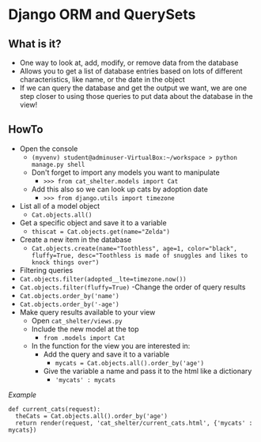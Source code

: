 # Django ORM and QuerySets #

## What is it? ##

- One way to look at, add, modify, or remove data from the database
- Allows you to get a list of database entries based on lots of different characteristics, like name, or the date in the object
- If we can query the database and get the output we want, we are one step closer to using those queries to put data about the database in the view!

## HowTo ##

- Open the console
  - `(myvenv) student@adminuser-VirtualBox:~/workspace > python manage.py shell`
  - Don't forget to import any models you want to manipulate
    - `>>> from cat_shelter.models import Cat`
  - Add this also so we can look up cats by adoption date
    - `>>> from django.utils import timezone`
- List all of a model object
  - `Cat.objects.all()`
- Get a specific object and save it to a variable
  - `thiscat = Cat.objects.get(name="Zelda")`
- Create a new item in the database
  - `Cat.objects.create(name="Toothless", age=1, color="black", fluffy=True, desc="Toothless is made of snuggles and likes to knock things over")`
-  Filtering queries
  -  `Cat.objects.filter(adopted__lte=timezone.now())`
  -  `Cat.objects.filter(fluffy=True)`
-Change the order of query results
  - `Cat.objects.order_by('name')`
  - `Cat.objects.order_by('-age')`
- Make query results available to your view
  - Open `cat_shelter/views.py`
  - Include the new model at the top
    - `from .models import Cat`
  - In the function for the view you are interested in:
    - Add the query and save it to a variable
      - `mycats = Cat.objects.all().order_by('age')`
    - Give the variable a name and pass it to the html like a dictionary
      - `'mycats' : mycats`

*Example*

    def current_cats(request):
      theCats = Cat.objects.all().order_by('age')
      return render(request, 'cat_shelter/current_cats.html', {'mycats' : mycats})
